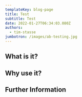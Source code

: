 ```yaml
---
templateKey: blog-page
title: Test
subtitle: Test
date: 2022-01-27T06:34:03.080Z
authors:
  - tim-stasse
jumbotron: /images/ab-testing.jpg
---
```

## What is it? 

## Why use it? 

## Further Information

